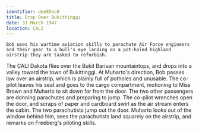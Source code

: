 ```yaml
---
identifier: dee85bc0
title: Drop Over Bukittinggi
date: 31 March 1947 
location: CALI
---
```


``` {.synopsis}
Bob uses his wartime aviation skills to parachute Air Force engineers and their gear to a bull's eye landing on a pot-holed highland airstrip they are tasked to refurbish.  
```

The CALI Dakota flies over the Bukit Barisan mountaintops, and drops
into a valley toward the town of Bukittinggi. At Muharto's direction,
Bob passes low over an airstrip, which is plainly full of potholes and
unusable. The co-pilot leaves his seat and goes to the cargo
compartment, motioning to Miss Brown and Muharto to sit down far from
the door. The two other passengers are donning parachutes and preparing
to jump. The co-pilot wrenches open the door, and scraps of paper and
cardboard swirl as the air stream enters the cabin. The two parachutists
jump out the door. Muharto looks out of the window behind him, sees the
parachutists land squarely on the airstrip, and remarks on Freeberg's
piloting skills.
